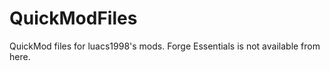 QuickModFiles
=============

QuickMod files for luacs1998's mods. Forge Essentials is not available from here.
